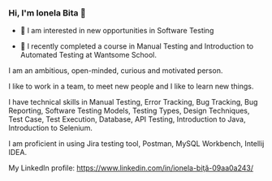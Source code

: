 ### Hi, I'm Ionela Bita 👋

- 👀 I am interested in new opportunities in Software Testing

- 🌱 I recently completed a course in Manual Testing and Introduction to Automated Testing at Wantsome School.


I am an ambitious, open-minded, curious and motivated person. 

I like to work in a team, to meet new people and I like to learn new things.

I have technical skills in Manual Testing, Error Tracking, Bug Tracking, Bug Reporting, Software Testing Models, Testing Types, Design Techniques, Test Case, Test Execution, Database, API Testing, Introduction to Java, Introduction to Selenium.

I am proficient in using Jira testing tool, Postman, MySQL Workbench, Intellij IDEA.


My LinkedIn profile: https://www.linkedin.com/in/ionela-biţă-09aa0a243/



